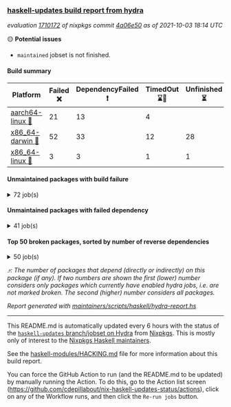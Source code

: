 ### [haskell-updates build report from hydra](https://hydra.nixos.org/jobset/nixpkgs/haskell-updates)
*evaluation [1710172](https://hydra.nixos.org/eval/1710172) of nixpkgs commit [4a06e50](https://github.com/NixOS/nixpkgs/commits/4a06e5020bfe774e0dc19dcbcb768518222b6cb3) as of 2021-10-03 18:14 UTC*

:yellow_circle: **Potential issues**
  * `maintained` jobset is not finished.

#### Build summary

 | Platform | Failed :x: | DependencyFailed :heavy_exclamation_mark: | TimedOut :hourglass::no_entry_sign: | Unfinished :hourglass_flowing_sand: | Success :heavy_check_mark: | 
 | --- | --- | --- | --- | --- | --- | 
 | [aarch64-linux :iphone:](https://hydra.nixos.org/eval/1710172?filter=.aarch64-linux) | 21 | 13 | 4 |  | 6861 | 
 | [x86_64-darwin :apple:](https://hydra.nixos.org/eval/1710172?filter=.x86_64-darwin) | 52 | 33 | 12 | 28 | 6727 | 
 | [x86_64-linux :penguin:](https://hydra.nixos.org/eval/1710172?filter=.x86_64-linux) | 3 | 3 | 1 | 1 | 6936 | 
#### Unmaintained packages with build failure
<details><summary>72 job(s) </summary>

- [ ] [[:iphone::heavy_check_mark:]](https://hydra.nixos.org/build/154789224) [[:apple::x:]](https://hydra.nixos.org/build/154785808) [[:penguin::heavy_check_mark:]](https://hydra.nixos.org/build/154785575) [haskellPackages.sdp](https://hydra.nixos.org/eval/1710172?filter=haskellPackages.sdp)  :arrow_heading_up: 9 | 9
- [ ] [[:iphone::heavy_check_mark:]](https://hydra.nixos.org/build/154772259) [[:apple::x:]](https://hydra.nixos.org/build/154780267) [[:penguin::heavy_check_mark:]](https://hydra.nixos.org/build/154775947) [haskellPackages.di-core](https://hydra.nixos.org/eval/1710172?filter=haskellPackages.di-core)  :arrow_heading_up: 7 | 11
- [ ] [[:iphone::heavy_check_mark:]](https://hydra.nixos.org/build/154937117) [[:apple::x:]](https://hydra.nixos.org/build/154932436) [[:penguin::heavy_check_mark:]](https://hydra.nixos.org/build/154940168) [haskellPackages.thyme](https://hydra.nixos.org/eval/1710172?filter=haskellPackages.thyme)  :arrow_heading_up: 6 | 15
- [ ] [[:iphone::x:]](https://hydra.nixos.org/build/154789698) [[:apple::heavy_check_mark:]](https://hydra.nixos.org/build/154784464) [[:penguin::heavy_check_mark:]](https://hydra.nixos.org/build/154776425) [haskellPackages.libBF](https://hydra.nixos.org/eval/1710172?filter=haskellPackages.libBF)  :arrow_heading_up: 4 | 20
- [ ] [[:iphone::heavy_check_mark:]](https://hydra.nixos.org/build/154938582) [[:apple::x:]](https://hydra.nixos.org/build/154939341) [[:penguin::heavy_check_mark:]](https://hydra.nixos.org/build/154940573) [haskellPackages.exinst](https://hydra.nixos.org/eval/1710172?filter=haskellPackages.exinst)  :arrow_heading_up: 4 | 6
- [ ] [[:iphone::x:]](https://hydra.nixos.org/build/154936544) [[:apple::heavy_check_mark:]](https://hydra.nixos.org/build/154934103) [[:penguin::heavy_check_mark:]](https://hydra.nixos.org/build/154940975) [haskellPackages.ptr-poker](https://hydra.nixos.org/eval/1710172?filter=haskellPackages.ptr-poker)  :arrow_heading_up: 3 | 3
- [ ] [[:iphone::x:]](https://hydra.nixos.org/build/155043506) [[:apple::heavy_check_mark:]](https://hydra.nixos.org/build/155043510) [[:penguin::heavy_check_mark:]](https://hydra.nixos.org/build/155043523) [haskellPackages.quic](https://hydra.nixos.org/eval/1710172?filter=haskellPackages.quic)  :arrow_heading_up: 2 | 2
- [ ] [[:iphone::x:]](https://hydra.nixos.org/build/154935861) [[:apple::heavy_check_mark:]](https://hydra.nixos.org/build/154936025) [[:penguin::heavy_check_mark:]](https://hydra.nixos.org/build/154938502) [haskellPackages.OrderedBits](https://hydra.nixos.org/eval/1710172?filter=haskellPackages.OrderedBits)  :arrow_heading_up: 1 | 36
- [ ] [[:iphone::x:]](https://hydra.nixos.org/build/154934538) [[:apple::heavy_check_mark:]](https://hydra.nixos.org/build/154938551) [[:penguin::heavy_check_mark:]](https://hydra.nixos.org/build/154941374) [haskellPackages.type-natural](https://hydra.nixos.org/eval/1710172?filter=haskellPackages.type-natural)  :arrow_heading_up: 1 | 4
- [ ] [[:iphone::x:]](https://hydra.nixos.org/build/154778194) [[:apple::heavy_check_mark:]](https://hydra.nixos.org/build/154792315) [[:penguin::heavy_check_mark:]](https://hydra.nixos.org/build/154781151) [haskellPackages.long-double](https://hydra.nixos.org/eval/1710172?filter=haskellPackages.long-double)  :arrow_heading_up: 1 | 2
- [ ] [[:iphone::x:]](https://hydra.nixos.org/build/154781560) [[:apple::x:]](https://hydra.nixos.org/build/154776628) [[:penguin::heavy_check_mark:]](https://hydra.nixos.org/build/154784127) [haskellPackages.easytensor](https://hydra.nixos.org/eval/1710172?filter=haskellPackages.easytensor)  :arrow_heading_up: 1 | 1
- [ ] [[:iphone::heavy_check_mark:]](https://hydra.nixos.org/build/154931913) [[:apple::x:]](https://hydra.nixos.org/build/154939171) [[:penguin::heavy_check_mark:]](https://hydra.nixos.org/build/154941063) [haskellPackages.gi-gdkx11](https://hydra.nixos.org/eval/1710172?filter=haskellPackages.gi-gdkx11)  :arrow_heading_up: 1 | 1
- [ ] [[:iphone::heavy_exclamation_mark:]](https://hydra.nixos.org/build/155043502) [[:apple::x:]](https://hydra.nixos.org/build/155043517) [[:penguin::x:]](https://hydra.nixos.org/build/155043512) [haskellPackages.http3](https://hydra.nixos.org/eval/1710172?filter=haskellPackages.http3)  :arrow_heading_up: 1 | 1
- [ ] [[:iphone::heavy_check_mark:]](https://hydra.nixos.org/build/154780414) [[:apple::x:]](https://hydra.nixos.org/build/154778580) [[:penguin::heavy_check_mark:]](https://hydra.nixos.org/build/154786630) [haskellPackages.keep-alive](https://hydra.nixos.org/eval/1710172?filter=haskellPackages.keep-alive)  :arrow_heading_up: 1 | 1
- [ ] [[:iphone::heavy_check_mark:]](https://hydra.nixos.org/build/154782681) [[:apple::x:]](https://hydra.nixos.org/build/154775174) [[:penguin::heavy_check_mark:]](https://hydra.nixos.org/build/154780043) [haskellPackages.loc](https://hydra.nixos.org/eval/1710172?filter=haskellPackages.loc)  :arrow_heading_up: 1 | 1
- [ ] [[:iphone::x:]](https://hydra.nixos.org/build/154933556) [[:apple::heavy_check_mark:]](https://hydra.nixos.org/build/154932492) [[:penguin::heavy_check_mark:]](https://hydra.nixos.org/build/154933768) [haskellPackages.nlopt-haskell](https://hydra.nixos.org/eval/1710172?filter=haskellPackages.nlopt-haskell)  :arrow_heading_up: 1 | 1
- [ ] [[:iphone::heavy_check_mark:]](https://hydra.nixos.org/build/154937041) [[:apple::x:]](https://hydra.nixos.org/build/154932752) [[:penguin::heavy_check_mark:]](https://hydra.nixos.org/build/154936048) [haskellPackages.opencv](https://hydra.nixos.org/eval/1710172?filter=haskellPackages.opencv)  :arrow_heading_up: 1 | 1
- [ ] [[:iphone::x:]](https://hydra.nixos.org/build/154773178) [[:apple::heavy_check_mark:]](https://hydra.nixos.org/build/154784307) [[:penguin::heavy_check_mark:]](https://hydra.nixos.org/build/154774332) [haskellPackages.unicode-properties](https://hydra.nixos.org/eval/1710172?filter=haskellPackages.unicode-properties)  :arrow_heading_up: 1 | 1
- [ ] [[:iphone::x:]](https://hydra.nixos.org/build/154938846) [[:apple::heavy_check_mark:]](https://hydra.nixos.org/build/154938624) [[:penguin::heavy_check_mark:]](https://hydra.nixos.org/build/154934326) [haskellPackages.accelerate-llvm](https://hydra.nixos.org/eval/1710172?filter=haskellPackages.accelerate-llvm)  :arrow_heading_up: 0 | 8
- [ ] [[:iphone::heavy_check_mark:]](https://hydra.nixos.org/build/154936751) [[:apple::x:]](https://hydra.nixos.org/build/154934306) [[:penguin::heavy_check_mark:]](https://hydra.nixos.org/build/154937900) [haskellPackages.svgcairo](https://hydra.nixos.org/eval/1710172?filter=haskellPackages.svgcairo)  :arrow_heading_up: 0 | 8
- [ ] [[:iphone::x:]](https://hydra.nixos.org/build/154787396) [[:apple::heavy_check_mark:]](https://hydra.nixos.org/build/154782067) [[:penguin::heavy_check_mark:]](https://hydra.nixos.org/build/154779155) [haskellPackages.freetype2](https://hydra.nixos.org/eval/1710172?filter=haskellPackages.freetype2)  :arrow_heading_up: 0 | 7
- [ ] [[:iphone::heavy_check_mark:]](https://hydra.nixos.org/build/154939463) [[:apple::x:]](https://hydra.nixos.org/build/154939305) [[:penguin::heavy_check_mark:]](https://hydra.nixos.org/build/154939338) [haskellPackages.pipes-zlib](https://hydra.nixos.org/eval/1710172?filter=haskellPackages.pipes-zlib)  :arrow_heading_up: 0 | 6
- [ ] [[:iphone::heavy_check_mark:]](https://hydra.nixos.org/build/154784823) [[:apple::x:]](https://hydra.nixos.org/build/154780359) [[:penguin::heavy_check_mark:]](https://hydra.nixos.org/build/154771786) [haskellPackages.hmidi](https://hydra.nixos.org/eval/1710172?filter=haskellPackages.hmidi)  :arrow_heading_up: 0 | 4
- [ ] [[:iphone::heavy_check_mark:]](https://hydra.nixos.org/build/154932503) [[:apple::x:]](https://hydra.nixos.org/build/154933237) [[:penguin::heavy_check_mark:]](https://hydra.nixos.org/build/154931958) [haskellPackages.zip](https://hydra.nixos.org/eval/1710172?filter=haskellPackages.zip)  :arrow_heading_up: 0 | 4
- [ ] [[:iphone::x:]](https://hydra.nixos.org/build/154776274) [[:apple::heavy_check_mark:]](https://hydra.nixos.org/build/154792401) [[:penguin::heavy_check_mark:]](https://hydra.nixos.org/build/154784925) [haskellPackages.cdar-mBound](https://hydra.nixos.org/eval/1710172?filter=haskellPackages.cdar-mBound)  :arrow_heading_up: 0 | 2
- [ ] [[:iphone::heavy_check_mark:]](https://hydra.nixos.org/build/154934500) [[:apple::x:]](https://hydra.nixos.org/build/154939367) [[:penguin::heavy_check_mark:]](https://hydra.nixos.org/build/154941031) [haskellPackages.posix-socket](https://hydra.nixos.org/eval/1710172?filter=haskellPackages.posix-socket)  :arrow_heading_up: 0 | 2
- [ ] [[:iphone::heavy_check_mark:]](https://hydra.nixos.org/build/154785547) [[:apple::x:]](https://hydra.nixos.org/build/154781131) [[:penguin::heavy_check_mark:]](https://hydra.nixos.org/build/154786703) [haskellPackages.hamid](https://hydra.nixos.org/eval/1710172?filter=haskellPackages.hamid)  :arrow_heading_up: 0 | 1
- [ ] [[:iphone::heavy_check_mark:]](https://hydra.nixos.org/build/154939644) [[:apple::x:]](https://hydra.nixos.org/build/154936331) [[:penguin::heavy_check_mark:]](https://hydra.nixos.org/build/154936367) [haskellPackages.hmatrix-morpheus](https://hydra.nixos.org/eval/1710172?filter=haskellPackages.hmatrix-morpheus)  :arrow_heading_up: 0 | 1
- [ ] [[:iphone::heavy_check_mark:]](https://hydra.nixos.org/build/154783677) [[:apple::x:]](https://hydra.nixos.org/build/154786798) [[:penguin::heavy_check_mark:]](https://hydra.nixos.org/build/154784002) [haskellPackages.huckleberry](https://hydra.nixos.org/eval/1710172?filter=haskellPackages.huckleberry)  :arrow_heading_up: 0 | 1
- [ ] [[:iphone::x:]](https://hydra.nixos.org/build/154777045) [[:apple::heavy_check_mark:]](https://hydra.nixos.org/build/154787604) [[:penguin::heavy_check_mark:]](https://hydra.nixos.org/build/154776904) [haskellPackages.picosat](https://hydra.nixos.org/eval/1710172?filter=haskellPackages.picosat)  :arrow_heading_up: 0 | 1
- [ ] [[:iphone::heavy_check_mark:]](https://hydra.nixos.org/build/154778698) [[:apple::x:]](https://hydra.nixos.org/build/154787700) [[:penguin::heavy_check_mark:]](https://hydra.nixos.org/build/154792170) [haskellPackages.select](https://hydra.nixos.org/eval/1710172?filter=haskellPackages.select)  :arrow_heading_up: 0 | 1
- [ ] [[:iphone::heavy_check_mark:]](https://hydra.nixos.org/build/154785987) [[:apple::x:]](https://hydra.nixos.org/build/154792412) [[:penguin::heavy_check_mark:]](https://hydra.nixos.org/build/154790024) [haskellPackages.sysinfo](https://hydra.nixos.org/eval/1710172?filter=haskellPackages.sysinfo)  :arrow_heading_up: 0 | 1
- [ ] [[:iphone::heavy_check_mark:]](https://hydra.nixos.org/build/154934027) [[:apple::x:]](https://hydra.nixos.org/build/154933158) [[:penguin::heavy_check_mark:]](https://hydra.nixos.org/build/154933284) [haskellPackages.FractalArt](https://hydra.nixos.org/eval/1710172?filter=haskellPackages.FractalArt) 
- [ ] [[:iphone::x:]](https://hydra.nixos.org/build/154789939) [[:apple::heavy_check_mark:]](https://hydra.nixos.org/build/154773319) [[:penguin::heavy_check_mark:]](https://hydra.nixos.org/build/154788245) [haskellPackages.HsASA](https://hydra.nixos.org/eval/1710172?filter=haskellPackages.HsASA) 
- [ ] [[:iphone::heavy_check_mark:]](https://hydra.nixos.org/build/154935132) [[:apple::x:]](https://hydra.nixos.org/build/154933282) [[:penguin::heavy_check_mark:]](https://hydra.nixos.org/build/154939328) [haskellPackages.broadcast-chan-conduit](https://hydra.nixos.org/eval/1710172?filter=haskellPackages.broadcast-chan-conduit) 
- [ ] [[:iphone::heavy_check_mark:]](https://hydra.nixos.org/build/154779690) [[:apple::x:]](https://hydra.nixos.org/build/154780780) [[:penguin::heavy_check_mark:]](https://hydra.nixos.org/build/154786075) [haskellPackages.chiphunk](https://hydra.nixos.org/eval/1710172?filter=haskellPackages.chiphunk) 
- [ ] [[:iphone::heavy_check_mark:]](https://hydra.nixos.org/build/154773174) [[:apple::x:]](https://hydra.nixos.org/build/154791571) [[:penguin::heavy_check_mark:]](https://hydra.nixos.org/build/154775226) [haskellPackages.discount](https://hydra.nixos.org/eval/1710172?filter=haskellPackages.discount) 
- [ ] [[:iphone::heavy_check_mark:]](https://hydra.nixos.org/build/154787540) [[:apple::x:]](https://hydra.nixos.org/build/154779945) [[:penguin::heavy_check_mark:]](https://hydra.nixos.org/build/154783993) [haskellPackages.diskhash](https://hydra.nixos.org/eval/1710172?filter=haskellPackages.diskhash) 
- [ ] [[:iphone::heavy_check_mark:]](https://hydra.nixos.org/build/154781921) [[:apple::x:]](https://hydra.nixos.org/build/154771661) [[:penguin::heavy_check_mark:]](https://hydra.nixos.org/build/154778464) [haskellPackages.epub-tools](https://hydra.nixos.org/eval/1710172?filter=haskellPackages.epub-tools) 
- [ ] [[:iphone::heavy_check_mark:]](https://hydra.nixos.org/build/154791888) [[:apple::x:]](https://hydra.nixos.org/build/154786682) [[:penguin::heavy_check_mark:]](https://hydra.nixos.org/build/154773297) [haskellPackages.float128](https://hydra.nixos.org/eval/1710172?filter=haskellPackages.float128) 
- [ ] [[:iphone::x:]](https://hydra.nixos.org/build/154778113) [[:penguin::heavy_check_mark:]](https://hydra.nixos.org/build/154785100) [haskellPackages.gnome-keyring](https://hydra.nixos.org/eval/1710172?filter=haskellPackages.gnome-keyring) 
- [ ] [[:iphone::heavy_check_mark:]](https://hydra.nixos.org/build/154934547) [[:apple::x:]](https://hydra.nixos.org/build/154938450) [[:penguin::heavy_check_mark:]](https://hydra.nixos.org/build/154934148) [haskellPackages.gtk-traymanager](https://hydra.nixos.org/eval/1710172?filter=haskellPackages.gtk-traymanager) 
- [ ] [[:iphone::x:]](https://hydra.nixos.org/build/155127084) [[:apple::hourglass_flowing_sand:]](https://hydra.nixos.org/build/155127096) [[:penguin::x:]](https://hydra.nixos.org/build/155127047) [haskellPackages.hakyll-filestore](https://hydra.nixos.org/eval/1710172?filter=haskellPackages.hakyll-filestore) 
- [ ] [[:iphone::x:]](https://hydra.nixos.org/build/155127080) [[:apple::hourglass_flowing_sand:]](https://hydra.nixos.org/build/155127095) [[:penguin::x:]](https://hydra.nixos.org/build/155127061) [haskellPackages.hakyll-images](https://hydra.nixos.org/eval/1710172?filter=haskellPackages.hakyll-images) 
- [ ] [[:iphone::heavy_check_mark:]](https://hydra.nixos.org/build/154776219) [[:apple::x:]](https://hydra.nixos.org/build/154782580) [[:penguin::heavy_check_mark:]](https://hydra.nixos.org/build/154779257) [haskellPackages.hid](https://hydra.nixos.org/eval/1710172?filter=haskellPackages.hid) 
- [ ] [[:iphone::heavy_check_mark:]](https://hydra.nixos.org/build/154935912) [[:apple::x:]](https://hydra.nixos.org/build/154935892) [[:penguin::heavy_check_mark:]](https://hydra.nixos.org/build/154934339) [haskellPackages.highlight](https://hydra.nixos.org/eval/1710172?filter=haskellPackages.highlight) 
- [ ] [[:iphone::x:]](https://hydra.nixos.org/build/154937777) [[:apple::heavy_check_mark:]](https://hydra.nixos.org/build/154939281) [[:penguin::heavy_check_mark:]](https://hydra.nixos.org/build/154940607) [haskellPackages.hq](https://hydra.nixos.org/eval/1710172?filter=haskellPackages.hq) 
- [ ] [[:iphone::heavy_check_mark:]](https://hydra.nixos.org/build/154939088) [[:apple::x:]](https://hydra.nixos.org/build/154935318) [[:penguin::heavy_check_mark:]](https://hydra.nixos.org/build/154937489) [haskellPackages.hs](https://hydra.nixos.org/eval/1710172?filter=haskellPackages.hs) 
- [ ] [[:iphone::heavy_check_mark:]](https://hydra.nixos.org/build/154792168) [[:apple::x:]](https://hydra.nixos.org/build/154772744) [[:penguin::heavy_check_mark:]](https://hydra.nixos.org/build/154771981) [haskellPackages.hsshellscript](https://hydra.nixos.org/eval/1710172?filter=haskellPackages.hsshellscript) 
- [ ] [[:iphone::heavy_check_mark:]](https://hydra.nixos.org/build/154780793) [[:apple::x:]](https://hydra.nixos.org/build/154778712) [[:penguin::heavy_check_mark:]](https://hydra.nixos.org/build/154781385) [haskellPackages.hssourceinfo](https://hydra.nixos.org/eval/1710172?filter=haskellPackages.hssourceinfo) 
- [ ] [[:iphone::heavy_check_mark:]](https://hydra.nixos.org/build/154781557) [[:apple::x:]](https://hydra.nixos.org/build/154778553) [[:penguin::heavy_check_mark:]](https://hydra.nixos.org/build/154773264) [haskellPackages.ipcvar](https://hydra.nixos.org/eval/1710172?filter=haskellPackages.ipcvar) 
- [ ] [[:iphone::heavy_check_mark:]](https://hydra.nixos.org/build/154786688) [[:apple::x:]](https://hydra.nixos.org/build/154791949) [[:penguin::heavy_check_mark:]](https://hydra.nixos.org/build/154780470) [haskellPackages.linux-framebuffer](https://hydra.nixos.org/eval/1710172?filter=haskellPackages.linux-framebuffer) 
- [ ] [[:iphone::heavy_check_mark:]](https://hydra.nixos.org/build/154936952) [[:apple::x:]](https://hydra.nixos.org/build/154938433) [[:penguin::heavy_check_mark:]](https://hydra.nixos.org/build/154940516) [haskellPackages.mediawiki2latex](https://hydra.nixos.org/eval/1710172?filter=haskellPackages.mediawiki2latex) 
- [ ] [[:iphone::heavy_check_mark:]](https://hydra.nixos.org/build/154792910) [[:apple::x:]](https://hydra.nixos.org/build/154773939) [[:penguin::heavy_check_mark:]](https://hydra.nixos.org/build/154779615) [haskellPackages.mercury-api](https://hydra.nixos.org/eval/1710172?filter=haskellPackages.mercury-api) 
- [ ] [[:iphone::heavy_check_mark:]](https://hydra.nixos.org/build/154792505) [[:apple::x:]](https://hydra.nixos.org/build/154782578) [[:penguin::heavy_check_mark:]](https://hydra.nixos.org/build/154782796) [haskellPackages.nano-cryptr](https://hydra.nixos.org/eval/1710172?filter=haskellPackages.nano-cryptr) 
- [ ] [[:iphone::heavy_check_mark:]](https://hydra.nixos.org/build/154940480) [[:apple::x:]](https://hydra.nixos.org/build/154932656) [[:penguin::heavy_check_mark:]](https://hydra.nixos.org/build/154937388) [haskellPackages.nri-http](https://hydra.nixos.org/eval/1710172?filter=haskellPackages.nri-http) 
- [ ] [[:iphone::heavy_check_mark:]](https://hydra.nixos.org/build/154932117) [[:apple::x:]](https://hydra.nixos.org/build/154932372) [[:penguin::heavy_check_mark:]](https://hydra.nixos.org/build/154940074) [haskellPackages.persistent-pagination](https://hydra.nixos.org/eval/1710172?filter=haskellPackages.persistent-pagination) 
- [ ] [[:iphone::heavy_check_mark:]](https://hydra.nixos.org/build/154936405) [[:apple::x:]](https://hydra.nixos.org/build/154933060) [[:penguin::heavy_check_mark:]](https://hydra.nixos.org/build/154932759) [haskellPackages.ping-wrapper](https://hydra.nixos.org/eval/1710172?filter=haskellPackages.ping-wrapper) 
- [ ] [[:iphone::x:]](https://hydra.nixos.org/build/154940523) [[:apple::heavy_check_mark:]](https://hydra.nixos.org/build/154939535) [[:penguin::heavy_check_mark:]](https://hydra.nixos.org/build/154940449) [haskellPackages.poker](https://hydra.nixos.org/eval/1710172?filter=haskellPackages.poker) 
- [ ] [[:iphone::heavy_check_mark:]](https://hydra.nixos.org/build/154774836) [[:apple::x:]](https://hydra.nixos.org/build/154791346) [[:penguin::heavy_check_mark:]](https://hydra.nixos.org/build/154784566) [haskellPackages.posix-timer](https://hydra.nixos.org/eval/1710172?filter=haskellPackages.posix-timer) 
- [ ] [[:iphone::heavy_check_mark:]](https://hydra.nixos.org/build/154784792) [[:apple::x:]](https://hydra.nixos.org/build/154784840) [[:penguin::heavy_check_mark:]](https://hydra.nixos.org/build/154775780) [haskellPackages.pthread](https://hydra.nixos.org/eval/1710172?filter=haskellPackages.pthread) 
- [ ] [[:iphone::heavy_check_mark:]](https://hydra.nixos.org/build/154940094) [[:apple::x:]](https://hydra.nixos.org/build/154933013) [[:penguin::heavy_check_mark:]](https://hydra.nixos.org/build/154933653) [haskellPackages.sandwich-webdriver](https://hydra.nixos.org/eval/1710172?filter=haskellPackages.sandwich-webdriver) 
- [ ] [[:iphone::heavy_check_mark:]](https://hydra.nixos.org/build/154778592) [[:apple::x:]](https://hydra.nixos.org/build/154789655) [[:penguin::heavy_check_mark:]](https://hydra.nixos.org/build/154787708) [haskellPackages.sfml-audio](https://hydra.nixos.org/eval/1710172?filter=haskellPackages.sfml-audio) 
- [ ] [[:iphone::heavy_check_mark:]](https://hydra.nixos.org/build/154792892) [[:apple::x:]](https://hydra.nixos.org/build/154771791) [[:penguin::heavy_check_mark:]](https://hydra.nixos.org/build/154792865) [haskellPackages.shared-memory](https://hydra.nixos.org/eval/1710172?filter=haskellPackages.shared-memory) 
- [ ] [[:iphone::heavy_check_mark:]](https://hydra.nixos.org/build/154935431) [[:apple::x:]](https://hydra.nixos.org/build/154941527) [[:penguin::heavy_check_mark:]](https://hydra.nixos.org/build/154937726) [haskellPackages.tailfile-hinotify](https://hydra.nixos.org/eval/1710172?filter=haskellPackages.tailfile-hinotify) 
- [ ] [[:iphone::x:]](https://hydra.nixos.org/build/154785076) [[:apple::heavy_check_mark:]](https://hydra.nixos.org/build/154790993) [[:penguin::heavy_check_mark:]](https://hydra.nixos.org/build/154789304) [haskellPackages.wiringPi](https://hydra.nixos.org/eval/1710172?filter=haskellPackages.wiringPi) 
- [ ] [[:iphone::heavy_check_mark:]](https://hydra.nixos.org/build/154784991) [[:apple::x:]](https://hydra.nixos.org/build/154786464) [[:penguin::heavy_check_mark:]](https://hydra.nixos.org/build/154782315) [tests.haskell.writers](https://hydra.nixos.org/eval/1710172?filter=tests.haskell.writers) 
- [ ] [[:iphone::x:]](https://hydra.nixos.org/build/154939646) [[:apple::heavy_check_mark:]](https://hydra.nixos.org/build/154938013) [[:penguin::heavy_check_mark:]](https://hydra.nixos.org/build/154938787) [haskellPackages.x86-64bit](https://hydra.nixos.org/eval/1710172?filter=haskellPackages.x86-64bit) 
- [ ] [[:iphone::heavy_check_mark:]](https://hydra.nixos.org/build/154789553) [[:apple::x:]](https://hydra.nixos.org/build/154780798) [[:penguin::heavy_check_mark:]](https://hydra.nixos.org/build/154786667) [haskellPackages.xmonad-utils](https://hydra.nixos.org/eval/1710172?filter=haskellPackages.xmonad-utils) 
- [ ] [[:iphone::heavy_check_mark:]](https://hydra.nixos.org/build/154775908) [[:apple::x:]](https://hydra.nixos.org/build/154773446) [[:penguin::heavy_check_mark:]](https://hydra.nixos.org/build/154779378) [haskellPackages.yoga](https://hydra.nixos.org/eval/1710172?filter=haskellPackages.yoga) 
- [ ] [[:iphone::heavy_check_mark:]](https://hydra.nixos.org/build/154792126) [[:apple::x:]](https://hydra.nixos.org/build/154777007) [[:penguin::heavy_check_mark:]](https://hydra.nixos.org/build/154785640) [haskellPackages.zot](https://hydra.nixos.org/eval/1710172?filter=haskellPackages.zot) 
- [ ] [[:iphone::heavy_check_mark:]](https://hydra.nixos.org/build/154789280) [[:apple::x:]](https://hydra.nixos.org/build/154790939) [[:penguin::heavy_check_mark:]](https://hydra.nixos.org/build/154779177) [haskellPackages.zxcvbn-c](https://hydra.nixos.org/eval/1710172?filter=haskellPackages.zxcvbn-c) 
</details>

#### Unmaintained packages with failed dependency
<details><summary>41 job(s) </summary>

- [ ] [[:iphone::heavy_check_mark:]](https://hydra.nixos.org/build/154786462) [[:apple::heavy_exclamation_mark:]](https://hydra.nixos.org/build/154785450) [[:penguin::heavy_check_mark:]](https://hydra.nixos.org/build/154789537) [haskellPackages.di-handle](https://hydra.nixos.org/eval/1710172?filter=haskellPackages.di-handle)  :arrow_heading_up: 5 | 9
- [ ] [[:iphone::heavy_check_mark:]](https://hydra.nixos.org/build/154789171) [[:apple::heavy_exclamation_mark:]](https://hydra.nixos.org/build/154778125) [[:penguin::heavy_check_mark:]](https://hydra.nixos.org/build/154781342) [haskellPackages.di-monad](https://hydra.nixos.org/eval/1710172?filter=haskellPackages.di-monad)  :arrow_heading_up: 5 | 9
- [ ] [[:iphone::heavy_check_mark:]](https://hydra.nixos.org/build/154938832) [[:apple::heavy_exclamation_mark:]](https://hydra.nixos.org/build/154932289) [[:penguin::heavy_check_mark:]](https://hydra.nixos.org/build/154938053) [haskellPackages.di-df1](https://hydra.nixos.org/eval/1710172?filter=haskellPackages.di-df1)  :arrow_heading_up: 4 | 8
- [ ] [[:iphone::heavy_exclamation_mark:]](https://hydra.nixos.org/build/154935248) [[:apple::heavy_check_mark:]](https://hydra.nixos.org/build/154941371) [[:penguin::heavy_check_mark:]](https://hydra.nixos.org/build/154936047) [haskellPackages.jsonifier](https://hydra.nixos.org/eval/1710172?filter=haskellPackages.jsonifier)  :arrow_heading_up: 2 | 2
- [ ] [[:iphone::heavy_check_mark:]](https://hydra.nixos.org/build/154792513) [[:apple::heavy_exclamation_mark:]](https://hydra.nixos.org/build/154772005) [[:penguin::heavy_check_mark:]](https://hydra.nixos.org/build/154773444) [haskellPackages.sdp-io](https://hydra.nixos.org/eval/1710172?filter=haskellPackages.sdp-io)  :arrow_heading_up: 2 | 2
- [ ] [[:iphone::heavy_check_mark:]](https://hydra.nixos.org/build/154936130) [[:apple::heavy_exclamation_mark:]](https://hydra.nixos.org/build/154934935) [[:penguin::heavy_check_mark:]](https://hydra.nixos.org/build/154939365) [haskellPackages.di-polysemy](https://hydra.nixos.org/eval/1710172?filter=haskellPackages.di-polysemy)  :arrow_heading_up: 1 | 4
- [ ] [[:iphone::heavy_exclamation_mark:]](https://hydra.nixos.org/build/154939878) [[:apple::heavy_exclamation_mark:]](https://hydra.nixos.org/build/154938607) [[:penguin::heavy_exclamation_mark:]](https://hydra.nixos.org/build/154936362) [haskellPackages.hbro](https://hydra.nixos.org/eval/1710172?filter=haskellPackages.hbro)  :arrow_heading_up: 1 | 1
- [ ] [[:iphone::heavy_exclamation_mark:]](https://hydra.nixos.org/build/154937670) [[:apple::heavy_check_mark:]](https://hydra.nixos.org/build/154933187) [[:penguin::heavy_check_mark:]](https://hydra.nixos.org/build/154940657) [haskellPackages.opentelemetry-extra](https://hydra.nixos.org/eval/1710172?filter=haskellPackages.opentelemetry-extra)  :arrow_heading_up: 1 | 1
- [ ] [[:iphone::heavy_check_mark:]](https://hydra.nixos.org/build/154933665) [[:apple::heavy_exclamation_mark:]](https://hydra.nixos.org/build/154939331) [[:penguin::heavy_check_mark:]](https://hydra.nixos.org/build/154940731) [haskellPackages.orgmode-parse](https://hydra.nixos.org/eval/1710172?filter=haskellPackages.orgmode-parse)  :arrow_heading_up: 1 | 1
- [ ] [[:iphone::heavy_check_mark:]](https://hydra.nixos.org/build/154783272) [[:apple::heavy_exclamation_mark:]](https://hydra.nixos.org/build/154773863) [[:penguin::heavy_check_mark:]](https://hydra.nixos.org/build/154780098) [haskellPackages.sdp-hashable](https://hydra.nixos.org/eval/1710172?filter=haskellPackages.sdp-hashable)  :arrow_heading_up: 1 | 1
- [ ] [[:iphone::heavy_exclamation_mark:]](https://hydra.nixos.org/build/154933115) [[:apple::heavy_check_mark:]](https://hydra.nixos.org/build/154937092) [[:penguin::heavy_check_mark:]](https://hydra.nixos.org/build/154933220) [haskellPackages.PrimitiveArray](https://hydra.nixos.org/eval/1710172?filter=haskellPackages.PrimitiveArray)  :arrow_heading_up: 0 | 35
- [ ] [[:iphone::heavy_check_mark:]](https://hydra.nixos.org/build/154936545) [[:apple::heavy_exclamation_mark:]](https://hydra.nixos.org/build/154937620) [[:penguin::heavy_check_mark:]](https://hydra.nixos.org/build/154935829) [haskellPackages.di](https://hydra.nixos.org/eval/1710172?filter=haskellPackages.di)  :arrow_heading_up: 0 | 2
- [ ] [[:iphone::heavy_exclamation_mark:]](https://hydra.nixos.org/build/154932009) [[:apple::heavy_check_mark:]](https://hydra.nixos.org/build/154939076) [[:penguin::heavy_check_mark:]](https://hydra.nixos.org/build/154937363) [haskellPackages.sized](https://hydra.nixos.org/eval/1710172?filter=haskellPackages.sized)  :arrow_heading_up: 0 | 2
- [ ] [[:iphone::heavy_check_mark:]](https://hydra.nixos.org/build/154935076) [[:apple::heavy_exclamation_mark:]](https://hydra.nixos.org/build/154936369) [[:penguin::heavy_check_mark:]](https://hydra.nixos.org/build/154938135) [haskellPackages.keenser](https://hydra.nixos.org/eval/1710172?filter=haskellPackages.keenser)  :arrow_heading_up: 0 | 1
- [ ] [[:iphone::heavy_check_mark:]](https://hydra.nixos.org/build/154939775) [[:apple::heavy_exclamation_mark:]](https://hydra.nixos.org/build/154937538) [[:penguin::heavy_check_mark:]](https://hydra.nixos.org/build/154934656) [haskellPackages.moto](https://hydra.nixos.org/eval/1710172?filter=haskellPackages.moto)  :arrow_heading_up: 0 | 1
- [ ] [[:iphone::heavy_check_mark:]](https://hydra.nixos.org/build/154933017) [[:apple::heavy_exclamation_mark:]](https://hydra.nixos.org/build/154938904) [[:penguin::heavy_check_mark:]](https://hydra.nixos.org/build/154938664) [haskellPackages.antiope-es](https://hydra.nixos.org/eval/1710172?filter=haskellPackages.antiope-es) 
- [ ] [[:iphone::heavy_exclamation_mark:]](https://hydra.nixos.org/build/154777577) [[:apple::heavy_exclamation_mark:]](https://hydra.nixos.org/build/154780718) [[:penguin::heavy_check_mark:]](https://hydra.nixos.org/build/154788154) [haskellPackages.easytensor-vulkan](https://hydra.nixos.org/eval/1710172?filter=haskellPackages.easytensor-vulkan) 
- [ ] [[:iphone::heavy_check_mark:]](https://hydra.nixos.org/build/154936815) [[:apple::heavy_exclamation_mark:]](https://hydra.nixos.org/build/154940200) [[:penguin::heavy_check_mark:]](https://hydra.nixos.org/build/154934408) [haskellPackages.exinst-aeson](https://hydra.nixos.org/eval/1710172?filter=haskellPackages.exinst-aeson) 
- [ ] [[:iphone::heavy_check_mark:]](https://hydra.nixos.org/build/154939146) [[:apple::heavy_exclamation_mark:]](https://hydra.nixos.org/build/154931877) [[:penguin::heavy_check_mark:]](https://hydra.nixos.org/build/154940209) [haskellPackages.exinst-bytes](https://hydra.nixos.org/eval/1710172?filter=haskellPackages.exinst-bytes) 
- [ ] [[:iphone::heavy_check_mark:]](https://hydra.nixos.org/build/154939003) [[:apple::heavy_exclamation_mark:]](https://hydra.nixos.org/build/154941075) [[:penguin::heavy_check_mark:]](https://hydra.nixos.org/build/154940033) [haskellPackages.exinst-cereal](https://hydra.nixos.org/eval/1710172?filter=haskellPackages.exinst-cereal) 
- [ ] [[:iphone::heavy_check_mark:]](https://hydra.nixos.org/build/154941584) [[:apple::heavy_exclamation_mark:]](https://hydra.nixos.org/build/154937344) [[:penguin::heavy_check_mark:]](https://hydra.nixos.org/build/154939090) [haskellPackages.exinst-serialise](https://hydra.nixos.org/eval/1710172?filter=haskellPackages.exinst-serialise) 
- [ ] [[:iphone::heavy_check_mark:]](https://hydra.nixos.org/build/154933080) [[:apple::heavy_exclamation_mark:]](https://hydra.nixos.org/build/154937912) [[:penguin::heavy_check_mark:]](https://hydra.nixos.org/build/154933381) [haskellPackages.fastparser](https://hydra.nixos.org/eval/1710172?filter=haskellPackages.fastparser) 
- [ ] [[:iphone::heavy_exclamation_mark:]](https://hydra.nixos.org/build/154941141) [[:apple::heavy_exclamation_mark:]](https://hydra.nixos.org/build/154938883) [[:penguin::heavy_exclamation_mark:]](https://hydra.nixos.org/build/154936199) [haskellPackages.hbro-contrib](https://hydra.nixos.org/eval/1710172?filter=haskellPackages.hbro-contrib) 
- [ ] [[:iphone::heavy_exclamation_mark:]](https://hydra.nixos.org/build/154941126) [[:apple::heavy_check_mark:]](https://hydra.nixos.org/build/154936599) [[:penguin::heavy_check_mark:]](https://hydra.nixos.org/build/154934616) [haskellPackages.hmatrix-nlopt](https://hydra.nixos.org/eval/1710172?filter=haskellPackages.hmatrix-nlopt) 
- [ ] [[:iphone::heavy_check_mark:]](https://hydra.nixos.org/build/154936727) [[:apple::heavy_exclamation_mark:]](https://hydra.nixos.org/build/154934089) [[:penguin::heavy_check_mark:]](https://hydra.nixos.org/build/154937099) [haskellPackages.opencv-extra](https://hydra.nixos.org/eval/1710172?filter=haskellPackages.opencv-extra) 
- [ ] [[:iphone::heavy_exclamation_mark:]](https://hydra.nixos.org/build/154932272) [[:apple::heavy_check_mark:]](https://hydra.nixos.org/build/154940294) [[:penguin::heavy_check_mark:]](https://hydra.nixos.org/build/154937054) [haskellPackages.opentelemetry-lightstep](https://hydra.nixos.org/eval/1710172?filter=haskellPackages.opentelemetry-lightstep) 
- [ ] [[:iphone::heavy_check_mark:]](https://hydra.nixos.org/build/154938153) [[:apple::heavy_exclamation_mark:]](https://hydra.nixos.org/build/154934249) [[:penguin::heavy_check_mark:]](https://hydra.nixos.org/build/154941291) [haskellPackages.orgstat](https://hydra.nixos.org/eval/1710172?filter=haskellPackages.orgstat) 
- [ ] [[:iphone::heavy_check_mark:]](https://hydra.nixos.org/build/154937935) [[:apple::heavy_exclamation_mark:]](https://hydra.nixos.org/build/154933309) [[:penguin::heavy_check_mark:]](https://hydra.nixos.org/build/154940893) [haskellPackages.polysemy-log-di](https://hydra.nixos.org/eval/1710172?filter=haskellPackages.polysemy-log-di) 
- [ ] [[:iphone::heavy_check_mark:]](https://hydra.nixos.org/build/154941255) [[:apple::heavy_exclamation_mark:]](https://hydra.nixos.org/build/154934100) [[:penguin::heavy_check_mark:]](https://hydra.nixos.org/build/154934075) [haskellPackages.postgresql-replicant](https://hydra.nixos.org/eval/1710172?filter=haskellPackages.postgresql-replicant) 
- [ ] [[:iphone::heavy_exclamation_mark:]](https://hydra.nixos.org/build/154774635) [[:apple::heavy_check_mark:]](https://hydra.nixos.org/build/154777385) [[:penguin::heavy_check_mark:]](https://hydra.nixos.org/build/154782412) [haskellPackages.rounded](https://hydra.nixos.org/eval/1710172?filter=haskellPackages.rounded) 
- [ ] [[:iphone::heavy_check_mark:]](https://hydra.nixos.org/build/154934106) [[:apple::heavy_exclamation_mark:]](https://hydra.nixos.org/build/154938108) [[:penguin::heavy_check_mark:]](https://hydra.nixos.org/build/154936578) [haskellPackages.scan-metadata](https://hydra.nixos.org/eval/1710172?filter=haskellPackages.scan-metadata) 
- [ ] [[:iphone::heavy_check_mark:]](https://hydra.nixos.org/build/154774962) [[:apple::heavy_exclamation_mark:]](https://hydra.nixos.org/build/154788261) [[:penguin::heavy_check_mark:]](https://hydra.nixos.org/build/154779848) [haskellPackages.sdp-binary](https://hydra.nixos.org/eval/1710172?filter=haskellPackages.sdp-binary) 
- [ ] [[:iphone::heavy_check_mark:]](https://hydra.nixos.org/build/154774095) [[:apple::heavy_exclamation_mark:]](https://hydra.nixos.org/build/154772632) [[:penguin::heavy_check_mark:]](https://hydra.nixos.org/build/154775367) [haskellPackages.sdp-deepseq](https://hydra.nixos.org/eval/1710172?filter=haskellPackages.sdp-deepseq) 
- [ ] [[:iphone::heavy_check_mark:]](https://hydra.nixos.org/build/154779353) [[:apple::heavy_exclamation_mark:]](https://hydra.nixos.org/build/154773896) [[:penguin::heavy_check_mark:]](https://hydra.nixos.org/build/154785343) [haskellPackages.sdp-quickcheck](https://hydra.nixos.org/eval/1710172?filter=haskellPackages.sdp-quickcheck) 
- [ ] [[:iphone::heavy_check_mark:]](https://hydra.nixos.org/build/154937326) [[:apple::heavy_exclamation_mark:]](https://hydra.nixos.org/build/154935103) [[:penguin::heavy_check_mark:]](https://hydra.nixos.org/build/154935366) [haskellPackages.sdp4bytestring](https://hydra.nixos.org/eval/1710172?filter=haskellPackages.sdp4bytestring) 
- [ ] [[:iphone::heavy_check_mark:]](https://hydra.nixos.org/build/154935327) [[:apple::heavy_exclamation_mark:]](https://hydra.nixos.org/build/154941196) [[:penguin::heavy_check_mark:]](https://hydra.nixos.org/build/154936595) [haskellPackages.sdp4text](https://hydra.nixos.org/eval/1710172?filter=haskellPackages.sdp4text) 
- [ ] [[:iphone::heavy_check_mark:]](https://hydra.nixos.org/build/154771871) [[:apple::heavy_exclamation_mark:]](https://hydra.nixos.org/build/154779023) [[:penguin::heavy_check_mark:]](https://hydra.nixos.org/build/154772240) [haskellPackages.sdp4unordered](https://hydra.nixos.org/eval/1710172?filter=haskellPackages.sdp4unordered) 
- [ ] [[:iphone::heavy_check_mark:]](https://hydra.nixos.org/build/154938779) [[:apple::heavy_exclamation_mark:]](https://hydra.nixos.org/build/154933849) [[:penguin::heavy_check_mark:]](https://hydra.nixos.org/build/154934217) [haskellPackages.sdp4vector](https://hydra.nixos.org/eval/1710172?filter=haskellPackages.sdp4vector) 
- [ ] [[:iphone::heavy_exclamation_mark:]](https://hydra.nixos.org/build/154775944) [[:apple::heavy_check_mark:]](https://hydra.nixos.org/build/154787766) [[:penguin::heavy_check_mark:]](https://hydra.nixos.org/build/154772887) [haskellPackages.unicode-names](https://hydra.nixos.org/eval/1710172?filter=haskellPackages.unicode-names) 
- [ ] [[:iphone::heavy_exclamation_mark:]](https://hydra.nixos.org/build/155043529) [[:apple::heavy_exclamation_mark:]](https://hydra.nixos.org/build/155043528) [[:penguin::heavy_exclamation_mark:]](https://hydra.nixos.org/build/155043503) [haskellPackages.warp-quic](https://hydra.nixos.org/eval/1710172?filter=haskellPackages.warp-quic) 
- [ ] [[:iphone::heavy_check_mark:]](https://hydra.nixos.org/build/154787511) [[:apple::heavy_exclamation_mark:]](https://hydra.nixos.org/build/154777303) [[:penguin::heavy_check_mark:]](https://hydra.nixos.org/build/154773158) [haskellPackages.xbattbar](https://hydra.nixos.org/eval/1710172?filter=haskellPackages.xbattbar) 
</details>

#### Top 50 broken packages, sorted by number of reverse dependencies
<details><summary>50 job(s) </summary>

[gogol-core](https://packdeps.haskellers.com/reverse/gogol-core) :arrow_heading_up: 182  
[haskell98](https://packdeps.haskellers.com/reverse/haskell98) :arrow_heading_up: 153  
[enumerator](https://packdeps.haskellers.com/reverse/enumerator) :arrow_heading_up: 56  
[derive](https://packdeps.haskellers.com/reverse/derive) :arrow_heading_up: 48  
[contiguous](https://packdeps.haskellers.com/reverse/contiguous) :arrow_heading_up: 45  
[MonadCatchIO-transformers](https://packdeps.haskellers.com/reverse/MonadCatchIO-transformers) :arrow_heading_up: 41  
[parseargs](https://packdeps.haskellers.com/reverse/parseargs) :arrow_heading_up: 41  
[bytesmith](https://packdeps.haskellers.com/reverse/bytesmith) :arrow_heading_up: 35  
[data-lens](https://packdeps.haskellers.com/reverse/data-lens) :arrow_heading_up: 34  
[distributed-process](https://packdeps.haskellers.com/reverse/distributed-process) :arrow_heading_up: 30  
[iteratee](https://packdeps.haskellers.com/reverse/iteratee) :arrow_heading_up: 29  
[jmacro](https://packdeps.haskellers.com/reverse/jmacro) :arrow_heading_up: 29  
[ip](https://packdeps.haskellers.com/reverse/ip) :arrow_heading_up: 26  
[either-unwrap](https://packdeps.haskellers.com/reverse/either-unwrap) :arrow_heading_up: 25  
[HList](https://packdeps.haskellers.com/reverse/HList) :arrow_heading_up: 23  
[SciBaseTypes](https://packdeps.haskellers.com/reverse/SciBaseTypes) :arrow_heading_up: 22  
[haskelldb](https://packdeps.haskellers.com/reverse/haskelldb) :arrow_heading_up: 22  
[hsc3](https://packdeps.haskellers.com/reverse/hsc3) :arrow_heading_up: 22  
[wxdirect](https://packdeps.haskellers.com/reverse/wxdirect) :arrow_heading_up: 22  
[BiobaseTypes](https://packdeps.haskellers.com/reverse/BiobaseTypes) :arrow_heading_up: 21  
[wxc](https://packdeps.haskellers.com/reverse/wxc) :arrow_heading_up: 21  
[biocore](https://packdeps.haskellers.com/reverse/biocore) :arrow_heading_up: 20  
[secp256k1-haskell](https://packdeps.haskellers.com/reverse/secp256k1-haskell) :arrow_heading_up: 20  
[wxcore](https://packdeps.haskellers.com/reverse/wxcore) :arrow_heading_up: 20  
[attoparsec-enumerator](https://packdeps.haskellers.com/reverse/attoparsec-enumerator) :arrow_heading_up: 19  
[bytestring-show](https://packdeps.haskellers.com/reverse/bytestring-show) :arrow_heading_up: 19  
[bytestring-trie](https://packdeps.haskellers.com/reverse/bytestring-trie) :arrow_heading_up: 19  
[numhask](https://packdeps.haskellers.com/reverse/numhask) :arrow_heading_up: 19  
[polysemy-plugin](https://packdeps.haskellers.com/reverse/polysemy-plugin) :arrow_heading_up: 19  
[wx](https://packdeps.haskellers.com/reverse/wx) :arrow_heading_up: 19  
[BiobaseENA](https://packdeps.haskellers.com/reverse/BiobaseENA) :arrow_heading_up: 18  
[asn1-data](https://packdeps.haskellers.com/reverse/asn1-data) :arrow_heading_up: 18  
[dbus-core](https://packdeps.haskellers.com/reverse/dbus-core) :arrow_heading_up: 18  
[gtksourceview2](https://packdeps.haskellers.com/reverse/gtksourceview2) :arrow_heading_up: 18  
[BiobaseXNA](https://packdeps.haskellers.com/reverse/BiobaseXNA) :arrow_heading_up: 17  
[HGamer3D-Data](https://packdeps.haskellers.com/reverse/HGamer3D-Data) :arrow_heading_up: 17  
[certificate](https://packdeps.haskellers.com/reverse/certificate) :arrow_heading_up: 17  
[dbus-client](https://packdeps.haskellers.com/reverse/dbus-client) :arrow_heading_up: 17  
[gconf](https://packdeps.haskellers.com/reverse/gconf) :arrow_heading_up: 17  
[gtk-serialized-event](https://packdeps.haskellers.com/reverse/gtk-serialized-event) :arrow_heading_up: 17  
[uuid-orphans](https://packdeps.haskellers.com/reverse/uuid-orphans) :arrow_heading_up: 17  
[cuda](https://packdeps.haskellers.com/reverse/cuda) :arrow_heading_up: 16  
[happstack-jmacro](https://packdeps.haskellers.com/reverse/happstack-jmacro) :arrow_heading_up: 16  
[manatee-core](https://packdeps.haskellers.com/reverse/manatee-core) :arrow_heading_up: 16  
[monads-fd](https://packdeps.haskellers.com/reverse/monads-fd) :arrow_heading_up: 16  
[murmur3](https://packdeps.haskellers.com/reverse/murmur3) :arrow_heading_up: 16  
[tls-extra](https://packdeps.haskellers.com/reverse/tls-extra) :arrow_heading_up: 16  
[ADPfusion](https://packdeps.haskellers.com/reverse/ADPfusion) :arrow_heading_up: 15  
[MaybeT](https://packdeps.haskellers.com/reverse/MaybeT) :arrow_heading_up: 15  
[blaze-builder-enumerator](https://packdeps.haskellers.com/reverse/blaze-builder-enumerator) :arrow_heading_up: 15  
</details>


*:arrow_heading_up:: The number of packages that depend (directly or indirectly) on this package (if any). If two numbers are shown the first (lower) number considers only packages which currently have enabled hydra jobs, i.e. are not marked broken. The second (higher) number considers all packages.*

*Report generated with [maintainers/scripts/haskell/hydra-report.hs](https://github.com/NixOS/nixpkgs/blob/haskell-updates/maintainers/scripts/haskell/hydra-report.sh)*


----------------------------------------------------------------------

This README.md is automatically updated every 6 hours with the status of the
[`haskell-updates` branch/jobset on Hydra](https://hydra.nixos.org/jobset/nixpkgs/haskell-updates)
from [Nixpkgs](https://github.com/NixOS/nixpkgs).  This is mostly only of
interest to the [Nixpkgs Haskell maintainers](https://github.com/orgs/NixOS/teams/haskell).

See the
[haskell-modules/HACKING.md](https://github.com/NixOS/nixpkgs/blob/haskell-updates/pkgs/development/haskell-modules/HACKING.md)
file for more information about this build report.

You can force the GitHub Action to run (and the README.md to be updated) by
manually running the Action.  To do this, go to the Action list screen
(https://github.com/cdepillabout/nix-haskell-updates-status/actions),
click on any of the Workflow runs, and then click the `Re-run jobs` button.

